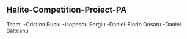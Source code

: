## Halite-Competition-Proiect-PA





Team:
-Cristina Buciu
-Isopescu Sergiu
-Daniel-Florin Dosaru
-Daniel Bălteanu
